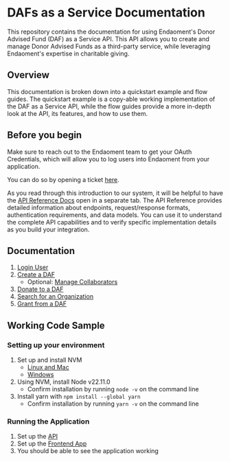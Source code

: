 # DAFs as a Service Documentation

This repository contains the documentation for using Endaoment's Donor Advised Fund (DAF) as a Service API.
This API allows you to create and manage Donor Advised Funds as a third-party service, while leveraging Endaoment's expertise in charitable giving.

## Overview

This documentation is broken down into a quickstart example and flow guides.
The quickstart example is a copy-able working implementation of the DAF as a Service API, while the flow guides provide a more in-depth look at the API, its features, and how to use them.

## Before you begin

Make sure to reach out to the Endaoment team to get your OAuth Credentials, which will allow you to log users into Endaoment from your application.

You can do so by opening a ticket [here](https://discord.com/channels/734855436276334746/890622199390699580).

As you read through this introduction to our system, it will be helpful to have the [API Reference Docs](https://api.dev.endaoment.org/oas) open in a separate tab. The API Reference provides detailed information about endpoints, request/response formats, authentication requirements, and data models. You can use it to understand the complete API capabilities and to verify specific implementation details as you build your integration.

## Documentation

1. [Login User](docs/login-user.md)
2. [Create a DAF](docs/create-daf.md)
   - Optional: [Manage Collaborators](docs/manage-collaborators.md)
3. [Donate to a DAF](docs/donate-to-daf.md)
4. [Search for an Organization](docs/search-for-org.md)
5. [Grant from a DAF](docs/grant-from-daf.md)

## Working Code Sample

### Setting up your environment

1. Set up and install NVM
   - [Linux and Mac](https://github.com/nvm-sh/nvm)
   - [Windows](https://github.com/coreybutler/nvm-windows)
2. Using NVM, install Node v22.11.0
   - Confirm installation by running `node -v` on the command line
3. Install yarn with `npm install --global yarn`
   - Confirm installation by running `yarn -v` on the command line

### Running the Application

1. Set up the [API](./quickstart/backend/README.md)
2. Set up the [Frontend App](./quickstart/frontend/README.md)
3. You should be able to see the application working
